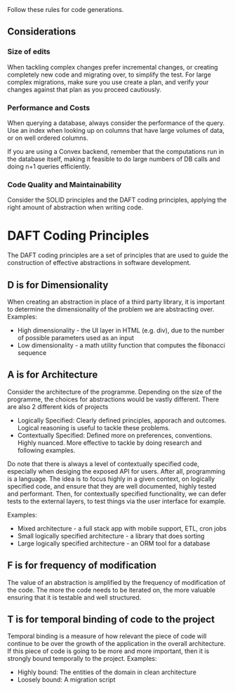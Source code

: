 <rules>
Follow these rules for code generations.

## Considerations

### Size of edits

When tackling complex changes prefer incremental changes, or creating completely new code and migrating over, to simplify the test.
For large complex migrations, make sure you use create a plan, and verify your changes against that plan as you proceed cautiously.

### Performance and Costs

When querying a database, always consider the performance of the query. Use an index when looking up on columns that have large volumes of data, or on well ordered columns.

If you are using a Convex backend, remember that the computations run in the database itself, making it feasible to do large numbers of DB calls and doing n+1 queries efficiently.

### Code Quality and Maintainability

Consider the SOLID principles and the DAFT coding principles, applying the right amount of abstraction when writing code.
</rules>

## <reference-material>

# DAFT Coding Principles

The DAFT coding principles are a set of principles that are used to guide the construction of effective abstractions in software development.

## D is for Dimensionality

When creating an abstraction in place of a third party library, it is important to determine the dimensionality of the problem we are abstracting over.
Examples:

- High dimensionality - the UI layer in HTML (e.g. div), due to the number of possible parameters used as an input
- Low dimensionality - a math utility function that computes the fibonacci sequence

## A is for Architecture

Consider the architecture of the programme. Depending on the size of the programme, the choices for abstractions would be vastly different.
There are also 2 different kids of projects

- Logically Specified: Clearly defined principles, apporach and outcomes. Logical reasoning is useful to tackle these problems.
- Contextually Specified: Defined more on preferences, conventions. Highly nuanced. More effective to tackle by doing research and following examples.

Do note that there is always a level of contextually specified code, especially when desiging the exposed API for users. After all, programming is a language. The idea is to focus highly in a given context, on logically specified code, and ensure that they are well documented, highly tested and performant. Then, for contextually specified functionality, we can defer tests to the external layers, to test things via the user interface for example.

Examples:

- Mixed architecture - a full stack app with mobile support, ETL, cron jobs
- Small logically specified architecture - a library that does sorting
- Large logically specified architecture - an ORM tool for a database

## F is for frequency of modification

The value of an abstraction is amplified by the frequency of modification of the code. The more the code needs to be iterated on, the more valuable ensuring that it is testable and well structured.

## T is for temporal binding of code to the project

Temporal binding is a measure of how relevant the piece of code will continue to be over the growth of the application in the overall architecture. If this piece of code is going to be more and more important, then it is strongly bound temporally to the project.
Examples:

- Highly bound: The entities of the domain in clean architecture
- Loosely bound: A migration script
  </reference-material>
